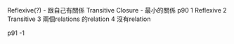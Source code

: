 Reflexive(?) - 跟自己有關係
Transitive 
Closure - 最小的關係
p90
1 Reflexive
2 Transitive
3 兩個relations 的relation
4 沒有relation

p91
-1  